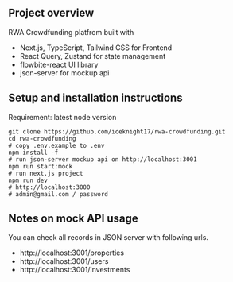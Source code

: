 ## Project overview

RWA Crowdfunding platfrom built with
- Next.js, TypeScript, Tailwind CSS for Frontend
- React Query, Zustand for state management
- flowbite-react UI library
- json-server for mockup api

## Setup and installation instructions
Requirement: latest node version
```
git clone https://github.com/iceknight17/rwa-crowdfunding.git
cd rwa-crowdfunding
# copy .env.example to .env
npm install -f
# run json-server mockup api on http://localhost:3001
npm run start:mock
# run next.js project
npm run dev
# http://localhost:3000
# admin@gmail.com / password
```

## Notes on mock API usage
You can check all records in JSON server with following urls.
- http://localhost:3001/properties
- http://localhost:3001/users
- http://localhost:3001/investments
